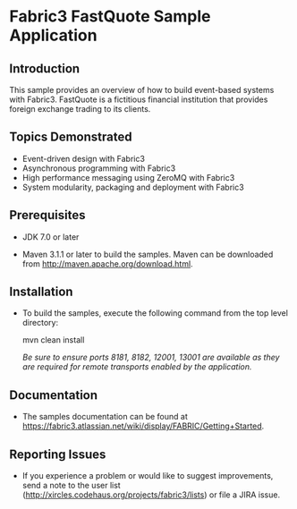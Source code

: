 Fabric3 FastQuote Sample Application
====================================

Introduction
----------------
 This sample provides an overview of how to build event-based systems with Fabric3. FastQuote is a fictitious financial institution that provides foreign
 exchange trading to its clients.

Topics Demonstrated
--------------------
* Event-driven design with Fabric3
* Asynchronous programming with Fabric3
* High performance messaging using ZeroMQ with Fabric3
* System modularity, packaging and deployment with Fabric3


Prerequisites
----------------

* JDK 7.0 or later

* Maven 3.1.1 or later to build the samples. Maven can be downloaded from http://maven.apache.org/download.html.


Installation
----------------

* To build the samples, execute the following command from the top level directory:


	mvn clean install

  _Be sure to ensure ports 8181, 8182, 12001, 13001 are available as they are required for remote transports enabled by the application._


Documentation
----------------

* The samples documentation can be found at https://fabric3.atlassian.net/wiki/display/FABRIC/Getting+Started.

Reporting Issues
----------------

* If you experience a problem or would like to suggest improvements, send a note to the user list (http://xircles.codehaus.org/projects/fabric3/lists)
  or file a JIRA issue.



